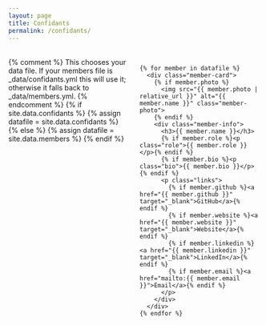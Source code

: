 ```yaml
---
layout: page
title: Confidants
permalink: /confidants/
---
```


<style>
/* Inline styles for the members/confidants board (kept on this page only) */
.members-board {
  display: flex;
  justify-content: center;
  margin: 2rem 0;
}
.member-container {
  display: grid;
  grid-template-columns: repeat(auto-fit, minmax(240px, 1fr));
  gap: 1.25rem;
  width: 100%;
  max-width: 1100px;
  align-items: start;
  justify-items: center;
}
.member-card {
  background: #f8f9fa;
  border-radius: 10px;
  padding: 1.25rem;
  text-align: center;
  box-shadow: 0 4px 8px rgba(0,0,0,0.06);
  width: 100%;
  max-width: 320px;
}
.member-photo {
  width: 150px;
  height: 150px;
  border-radius: 50%;
  object-fit: cover;
  margin-bottom: 0.75rem;
}
.member-info h3 { margin: 0.35rem 0; font-size: 1.1rem; }
.member-info p.role { margin: 0.25rem 0; color: #666; font-size: 0.95rem; }
.member-info p.bio { font-size: 0.95rem; color: #444; margin-top: 0.5rem; }
.member-info .links { margin-top: 0.5rem; }
.member-info .links a { margin: 0 0.35rem; text-decoration: none; font-size: 0.9rem; }
@media (max-width: 480px) { .member-photo { width: 120px; height: 120px; } }
</style>

<div class="members-board">
  <div class="member-container">
    {% comment %}
      This chooses your data file. If your members file is _data/confidants.yml this will use it;
      otherwise it falls back to _data/members.yml.
    {% endcomment %}
    {% if site.data.confidants %}
      {% assign datafile = site.data.confidants %}
    {% else %}
      {% assign datafile = site.data.members %}
    {% endif %}

    {% for member in datafile %}
      <div class="member-card">
        {% if member.photo %}
          <img src="{{ member.photo | relative_url }}" alt="{{ member.name }}" class="member-photo">
        {% endif %}
        <div class="member-info">
          <h3>{{ member.name }}</h3>
          {% if member.role %}<p class="role">{{ member.role }}</p>{% endif %}
          {% if member.bio %}<p class="bio">{{ member.bio }}</p>{% endif %}
          <p class="links">
            {% if member.github %}<a href="{{ member.github }}" target="_blank">GitHub</a>{% endif %}
            {% if member.website %}<a href="{{ member.website }}" target="_blank">Website</a>{% endif %}
            {% if member.linkedin %}<a href="{{ member.linkedin }}" target="_blank">LinkedIn</a>{% endif %}
            {% if member.email %}<a href="mailto:{{ member.email }}">Email</a>{% endif %}
          </p>
        </div>
      </div>
    {% endfor %}
  </div>
</div>

